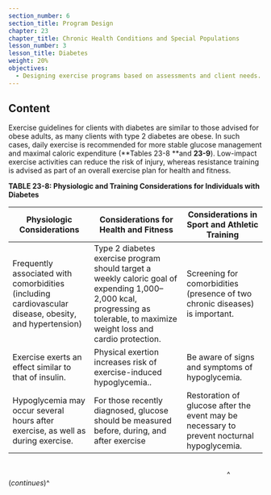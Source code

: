 ```yaml
---
section_number: 6
section_title: Program Design
chapter: 23
chapter_title: Chronic Health Conditions and Special Populations
lesson_number: 3
lesson_title: Diabetes
weight: 20%
objectives:
  - Designing exercise programs based on assessments and client needs.
---
```


## Content
Exercise guidelines for clients with diabetes are similar to those advised for obese adults, as many clients with type 2 diabetes are obese. In such cases, daily exercise is recommended for more stable glucose management and maximal caloric expenditure (**Tables 23-8 **and **23-9**). Low-impact exercise activities can reduce the risk of injury, whereas resistance training is advised as part of an overall exercise plan for health and fitness.

**TABLE 23-8: Physiologic and Training Considerations for Individuals with Diabetes**

| Physiologic Considerations | Considerations for Health and Fitness | Considerations in Sport and Athletic Training |
|---|---|---|
| Frequently associated with comorbidities (including cardiovascular disease, obesity, and hypertension) | Type 2 diabetes exercise program should target a weekly caloric goal of expending 1,000–2,000 kcal, progressing as tolerable, to maximize weight loss and cardio protection. | Screening for comorbidities (presence of two chronic diseases) is important. |
| Exercise exerts an effect similar to that of insulin. | Physical exertion increases risk of exercise-induced hypoglycemia.. | Be aware of signs and symptoms of hypoglycemia. |
| Hypoglycemia may occur several hours after exercise, as well as during exercise. | For those recently diagnosed, glucose should be measured before, during, and after exercise | Restoration of glucose after the event may be necessary to prevent nocturnal hypoglycemia. |

                                                                                                                                                                                                                                              ^          (*continues*)^